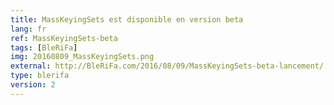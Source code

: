 ```yaml
---
title: MassKeyingSets est disponible en version beta
lang: fr
ref: MassKeyingSets-beta
tags: [BleRiFa]
img: 20160809_MassKeyingSets.png
external: http://BleRiFa.com/2016/08/09/MassKeyingSets-beta-lancement/
type: blerifa
version: 2
---
```


